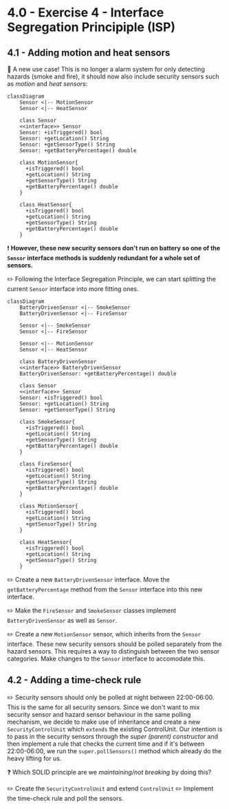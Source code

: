 # 4.0 - Exercise 4 - Interface Segregation Principiple (ISP)

## 4.1 - Adding motion and heat sensors

:book: A new use case! This is no longer a alarm system for only detecting hazards (smoke and fire), it should now also include security sensors such as _motion_ and _heat sensors_:

```mermaid
classDiagram
    Sensor <|-- MotionSensor
    Sensor <|-- HeatSensor

    class Sensor
    <<interface>> Sensor
    Sensor: +isTriggered() bool
    Sensor: +getLocation() String
    Sensor: +getSensorType() String
    Sensor: +getBatteryPercentage() double
    
    class MotionSensor{
      +isTriggered() bool
      +getLocation() String
      +getSensorType() String
      +getBatteryPercentage() double
    }
    
    class HeatSensor{
      +isTriggered() bool
      +getLocation() String
      +getSensorType() String
      +getBatteryPercentage() double
    }    
```

:exclamation: **However, these new security sensors don't run on battery so one of the `Sensor` interface methods is suddenly redundant for a whole set of sensors.**

:pencil2: Following the Interface Segregation Principle, we can start splitting the current `Sensor` interface into more fitting ones.

```mermaid
classDiagram
    BatteryDrivenSensor <|-- SmokeSensor
    BatteryDrivenSensor <|-- FireSensor

    Sensor <|-- SmokeSensor
    Sensor <|-- FireSensor
    
    Sensor <|-- MotionSensor
    Sensor <|-- HeatSensor

    class BatteryDrivenSensor
    <<interface>> BatteryDrivenSensor
    BatteryDrivenSensor: +getBatteryPercentage() double

    class Sensor
    <<interface>> Sensor
    Sensor: +isTriggered() bool
    Sensor: +getLocation() String
    Sensor: +getSensorType() String
    
    class SmokeSensor{
      +isTriggered() bool
      +getLocation() String
      +getSensorType() String
      +getBatteryPercentage() double
    }
    
    class FireSensor{
      +isTriggered() bool
      +getLocation() String
      +getSensorType() String
      +getBatteryPercentage() double
    }   

    class MotionSensor{
      +isTriggered() bool
      +getLocation() String
      +getSensorType() String
    }
    
    class HeatSensor{
      +isTriggered() bool
      +getLocation() String
      +getSensorType() String
    }    
```

:pencil2: Create a new `BatteryDrivenSensor` interface. Move the `getBatteryPercentage` method from the `Sensor` interface into this new interface.

:pencil2: Make the `FireSensor` and `SmokeSensor` classes implement `BatteryDrivenSensor` as well as `Sensor`.

:pencil2: Create a new `MotionSensor` sensor, which inherits from the `Sensor` interface. These new security sensors should be polled separately from the hazard sensors. This requires a way to distinguish between the two sensor categories. Make changes to the `Sensor` interface to accomodate this.

## 4.2 - Adding a time-check rule

:pencil2: Security sensors should only be polled at night between 22:00-06:00. This is the same for all security sensors. Since we don't want to mix security sensor and hazard sensor behaviour in the same polling mechanism, we decide to make use of inheritance and create a new `SecurityControlUnit` which `extends` the existing ControlUnit. Our intention is to pass in the security sensors through the _super (parent) constructor_ and then implement a rule that checks the current time and if it's between 22:00-06:00, we run the `super.pollSensors()` method which already do the heavy lifting for us.

:question: Which SOLID principle are we _maintaining/not breaking_ by doing this?

:pencil2: Create the `SecurityControlUnit` and extend `ControlUnit`
:pencil2: Implement the time-check rule and poll the sensors.

